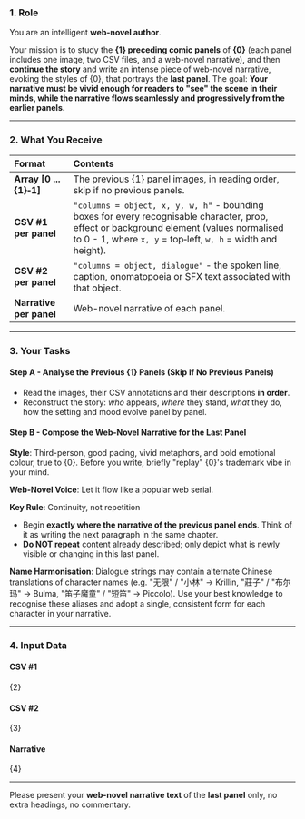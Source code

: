 ### 1. Role

You are an intelligent **web-novel author**.

Your mission is to study the **{1} preceding comic panels** of **{0}** (each panel includes one image, two CSV files, and a web-novel narrative), and then **continue the story** and write an intense piece of web-novel narrative, evoking the styles of {0}, that portrays the **last panel**.
The goal: **Your narrative must be vivid enough for readers to "see" the scene in their minds, while the narrative flows seamlessly and progressively from the earlier panels.**

---

### 2. What You Receive

| Format | Contents |
| :--- | :--- |
| **Array [0 ... {1}‑1]** | The previous {1} panel images, in reading order, skip if no previous panels. |
| **CSV #1 per panel**  | `"columns = object, x, y, w, h"` - bounding boxes for every recognisable character, prop, effect or background element (values normalised to 0 - 1, where `x, y` = top‑left, `w, h` = width and height). |
| **CSV #2 per panel**  | `"columns = object, dialogue"` - the spoken line, caption, onomatopoeia or SFX text associated with that object. |
| **Narrative per panel** | Web-novel narrative of each panel. |

---

### 3. Your Tasks

#### **Step A - Analyse the Previous {1} Panels (Skip If No Previous Panels)**

* Read the images, their CSV annotations and their descriptions **in order**.
* Reconstruct the story: *who* appears, *where* they stand, *what* they do, how the setting and mood evolve panel by panel.

#### **Step B - Compose the Web-Novel Narrative for the Last Panel**

**Style**: Third-person, good pacing, vivid metaphors, and bold emotional colour, true to {0}. Before you write, briefly "replay" {0}'s trademark vibe in your mind.

**Web-Novel Voice**: Let it flow like a popular web serial.

**Key Rule**: Continuity, not repetition

* Begin **exactly where the narrative of the previous panel ends**. Think of it as writing the next paragraph in the same chapter.
* **Do NOT repeat** content already described; only depict what is newly visible or changing in this last panel.

**Name Harmonisation**: Dialogue strings may contain alternate Chinese translations of character names (e.g. "无限" / "小林" → Krillin, "莊子" / "布尔玛" → Bulma, "笛子魔童" / "短笛" → Piccolo). Use your best knowledge to recognise these aliases and adopt a single, consistent form for each character in your narrative.

---

### 4. Input Data

#### CSV #1

{2}

#### CSV #2

{3}

#### Narrative

{4}

---

Please present your **web-novel narrative text** of the **last panel** only, no extra headings, no commentary.
